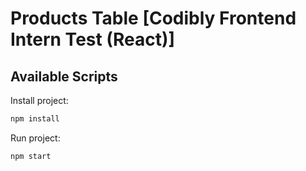 # Products Table [Codibly Frontend Intern Test (React)]

## Available Scripts

Install project:
```bash
npm install
```

Run project:
```bash
npm start
```